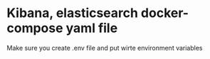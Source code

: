 # Kibana, elasticsearch docker-compose yaml file
Make sure you create .env file and put wirte environment variables
